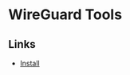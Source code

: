 # WireGuard Tools

## Links

- [Install](https://wireguard.com/install/)

<!--
brew install wireguard-tools
-->
